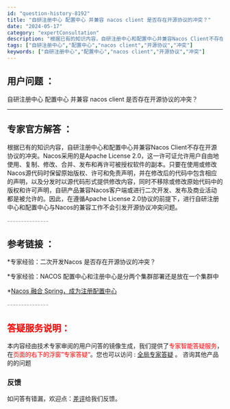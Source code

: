 ```yaml
---
id: "question-history-8192"
title: "自研注册中心 配置中心 并兼容 nacos client 是否存在开源协议的冲突？"
date: "2024-05-17"
category: "expertConsultation"
description: "根据已有的知识内容，自研注册中心和配置中心并兼容Nacos Client不存在开源协议的冲突。Nacos采用的是Apache License 2.0，这一许可证允许用户自由地使用、复制、修改、合并、发布和再许可被授权软件的副本。只要在使用或修改Nacos源代码时保留原始版权、许可和免责声明，并在修改"
tags: ["自研注册中心","配置中心","nacos client","开源协议","冲突"]
keywords: ["自研注册中心","配置中心","nacos client","开源协议","冲突"]
---
```


## 用户问题 ： 
 自研注册中心 配置中心 并兼容 nacos client 是否存在开源协议的冲突？  

---------------
## 专家官方解答 ：

根据已有的知识内容，自研注册中心和配置中心并兼容Nacos Client不存在开源协议的冲突。Nacos采用的是Apache License 2.0，这一许可证允许用户自由地使用、复制、修改、合并、发布和再许可被授权软件的副本。只要在使用或修改Nacos源代码时保留原始版权、许可和免责声明，并在修改后的代码中包含相应的声明，以及分发时以源代码形式提供修改内容，同时不移除或修改原始代码中的版权和许可声明，自研产品兼容Nacos客户端或进行二次开发、发布及商业活动都是被允许的。因此，在遵循Apache License 2.0协议的前提下，进行自研注册中心和配置中心与Nacos的兼容工作不会引发开源协议冲突问题。


<font color="#949494">---------------</font> 


## 参考链接 ：

*专家经验：二次开发Nacos 是否存在开源协议的冲突？ 
 
 *专家经验：NACOS 配置中心和注册中心是分两个集群部署还是放在一个集群中 
 
 *[Nacos 融合 Spring，成为注册配置中心](https://nacos.io/docs/latest/ecology/use-nacos-with-spring)


 <font color="#949494">---------------</font> 
 


## <font color="#FF0000">答疑服务说明：</font> 

本内容经由技术专家审阅的用户问答的镜像生成，我们提供了<font color="#FF0000">专家智能答疑服务</font>，在<font color="#FF0000">页面的右下的浮窗”专家答疑“</font>。您也可以访问 : [全局专家答疑](https://answer.opensource.alibaba.com/docs/intro) 。 咨询其他产品的的问题

### 反馈
如问答有错漏，欢迎点：[差评](https://ai.nacos.io/user/feedbackByEnhancerGradePOJOID?enhancerGradePOJOId=13551)给我们反馈。
